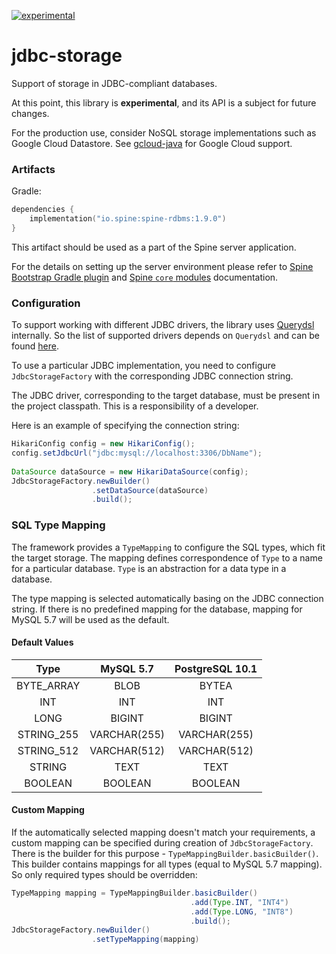 [![experimental](http://badges.github.io/stability-badges/dist/experimental.svg)](http://github.com/badges/stability-badges)

# jdbc-storage

Support of storage in JDBC-compliant databases.

At this point, this library is **experimental**, and its API is a subject for future changes.

For the production use, consider NoSQL storage implementations such as Google Cloud Datastore. 
See [gcloud-java](https://github.com/SpineEventEngine/gcloud-java/) for Google Cloud support.
  
### Artifacts

Gradle:

```kotlin
dependencies {
    implementation("io.spine:spine-rdbms:1.9.0")
}
```

This artifact should be used as a part of the Spine server application.
 
For the details on setting up the server environment please refer to 
[Spine Bootstrap Gradle plugin](https://github.com/SpineEventEngine/bootstrap/) and 
[Spine `core` modules](https://github.com/SpineEventEngine/core-java/) documentation. 

### Configuration

To support working with different JDBC drivers, the library uses [Querydsl](http://www.querydsl.com/)
internally. So the list of supported drivers depends on `Querydsl` and can be found
[here](http://querydsl.com/static/querydsl/5.0.0/reference/html_single/).

To use a particular JDBC implementation, you need to configure `JdbcStorageFactory` with
the corresponding JDBC connection string.
 
The JDBC driver, corresponding to the target database, must be present in the project classpath.
This is a responsibility of a developer.

Here is an example of specifying the connection string:

```java
HikariConfig config = new HikariConfig();
config.setJdbcUrl("jdbc:mysql://localhost:3306/DbName");
        
DataSource dataSource = new HikariDataSource(config);
JdbcStorageFactory.newBuilder()
                  .setDataSource(dataSource)
                  .build();
```

### SQL Type Mapping

The framework provides a `TypeMapping` to configure the SQL types, which fit the target storage.
The mapping defines correspondence of `Type` to a name for a particular database. 
`Type` is an abstraction for a data type in a database. 

The type mapping is selected automatically basing on the JDBC connection string.
If there is no predefined mapping for the database, mapping for MySQL 5.7 will be used as the default.

#### Default Values

|    Type    |  MySQL 5.7   | PostgreSQL 10.1 |
|:----------:|:------------:|:---------------:|
| BYTE_ARRAY |     BLOB     |      BYTEA      |
|    INT     |     INT      |       INT       |
|    LONG    |    BIGINT    |     BIGINT      |
| STRING_255 | VARCHAR(255) |  VARCHAR(255)   | 
| STRING_512 | VARCHAR(512) |  VARCHAR(512)   | 
|   STRING   |     TEXT     |      TEXT       |
|  BOOLEAN   |   BOOLEAN    |     BOOLEAN     |

#### Custom Mapping

If the automatically selected mapping doesn't match your requirements, a custom mapping can be
specified during creation of `JdbcStorageFactory`. There is the builder for this purpose - 
`TypeMappingBuilder.basicBuilder()`. This builder contains mappings for all types
(equal to MySQL 5.7 mapping). So only required types should be overridden:

```java
TypeMapping mapping = TypeMappingBuilder.basicBuilder()
                                        .add(Type.INT, "INT4")
                                        .add(Type.LONG, "INT8")
                                        .build();
JdbcStorageFactory.newBuilder()
                  .setTypeMapping(mapping)
``` 
